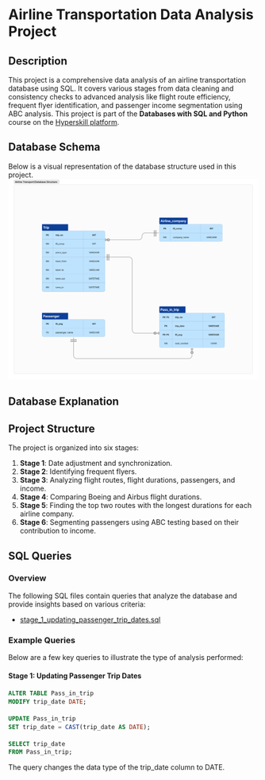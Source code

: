# Airline Transportation Data Analysis Project

## Description
This project is a comprehensive data analysis of an airline transportation database using SQL. It covers various stages from data cleaning and consistency checks to advanced analysis like flight route efficiency, frequent flyer identification, and passenger income segmentation using ABC analysis. This project is part of the **Databases with SQL and Python** course on the [Hyperskill platform](https://hyperskill.org).

## Database Schema
Below is a visual representation of the database structure used in this project.
![Database Structure](database-schema.png)

## Database Explanation

## Project Structure
The project is organized into six stages:
1. **Stage 1**: Date adjustment and synchronization.
2. **Stage 2**: Identifying frequent flyers.
3. **Stage 3**: Analyzing flight routes, flight durations, passengers, and income.
4. **Stage 4**: Comparing Boeing and Airbus flight durations.
5. **Stage 5**: Finding the top two routes with the longest durations for each airline company.
6. **Stage 6**: Segmenting passengers using ABC testing based on their contribution to income.

## SQL Queries

### Overview
The following SQL files contain queries that analyze the database and provide insights based on various criteria:
- [stage_1_updating_passenger_trip_dates.sql](./stage_1_updating_passenger_trip_dates.sql)

### Example Queries
Below are a few key queries to illustrate the type of analysis performed:

#### Stage 1: Updating Passenger Trip Dates
```sql
ALTER TABLE Pass_in_trip
MODIFY trip_date DATE;

UPDATE Pass_in_trip
SET trip_date = CAST(trip_date AS DATE);

SELECT trip_date
FROM Pass_in_trip;
```
The query changes the data type of the trip_date column to DATE.
